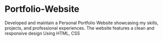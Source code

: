 # Portfolio-Website
Developed and maintain a Personal Portfolio Website showcasing my skills, projects, and professional experiences. The website features a clean and responsive design Using HTML, CSS
